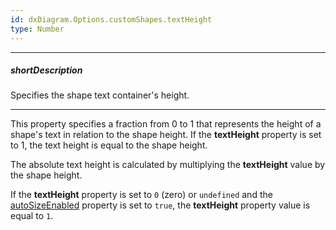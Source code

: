 ```yaml
---
id: dxDiagram.Options.customShapes.textHeight
type: Number
---
```

---
##### shortDescription
Specifies the shape text container's height.

---
This property specifies a fraction from 0 to 1 that represents the height of a shape's text in relation to the shape height. If the **textHeight** property is set to 1, the text height is equal to the shape height.

The absolute text height is calculated by multiplying the **textHeight** value by the shape height.

If the **textHeight** property is set to `0` (zero) or `undefined` and the [autoSizeEnabled](/Documentation/ApiReference/UI_Components/dxDiagram/Configuration/nodes/#autoSizeEnabled) property is set to `true`, the **textHeight** property value is equal to `1`.